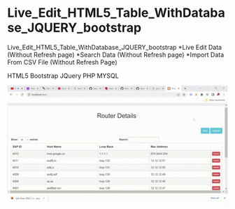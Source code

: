 # Live_Edit_HTML5_Table_WithDatabase_JQUERY_bootstrap
Live_Edit_HTML5_Table_WithDatabase_JQUERY_bootstrap
*Live Edit Data (Without Refresh page)
*Search Data (Without Refresh page)
*Import Data From CSV File (Without Refresh Page)

HTML5
Bootstrap 
JQuery 
PHP
MYSQL

![DEMO](https://raw.githubusercontent.com/djamol/Live_Edit_HTML5_Table_WithDatabase_JQUERY_bootstrap/main/screen-capture.gif)
